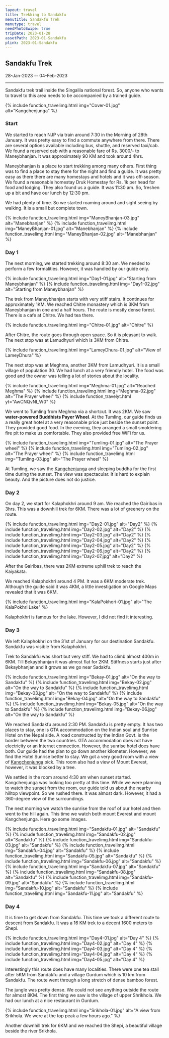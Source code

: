 ```yaml
---
layout: travel
title: Trekking to Sandakfu
menutitle: Sandakfu Trek
menutype: travel
needPhotoSwipe: true
tripDate: 2023-01-28
assetPath: 2023-01-Sandakfu
plink: 2023-01-Sandakfu
---
```


## Sandakfu Trek
28-Jan-2023 -- 04-Feb-2023

---

Sandakfu trek trail inside the Singalila national forest. So, anyone who wants to travel to this area needs to be accompanied by a trained guide.

{% include function_travelimg.html img="Cover-01.jpg" alt="Kangchenjunga" %}

### Start

We started to reach NJP via train around 7:30 in the Morning of 28th January. It was pretty easy to find a commute anywhere from there. There are several options available including bus, shuttle, and reserved taxi/cab. We found a reserved cab with a reasonable fare of Rs. 3000/- to Maneybhanjan. It was approximately 90 KM and took around 4hrs.

Maneybhanjan is a place to start trekking among many others. First thing was to find a place to stay there for the night and find a guide. It was pretty easy as there there are many homestays and hotels and it was off-season. We found a reasonable homestay Druk Homestay for Rs. 1k per head for food and lodging. They also found us a guide. It was 11:30 am. So, freshen up a bit and have our lunch by 12:30 pm.

We had plenty of time. So we started roaming around and sight seeing by walking. It is a small but complete town.

{% include function_travelimg.html img="ManeyBhanjan-03.jpg" alt="Manebhanjan" %}
{% include function_travelimg.html img="ManeyBhanjan-01.jpg" alt="Manebhanjan" %}
{% include function_travelimg.html img="ManeyBhanjan-02.jpg" alt="Manebhanjan" %}

### Day 1

The next morning, we started trekking around 8:30 am. We needed to perform a few formalities. However, it was handled by our guide only.

{% include function_travelimg.html img="Day1-01.jpg" alt="Starting from Maneybhanjan" %}
{% include function_travelimg.html img="Day1-02.jpg" alt="Starting from Maneybhanjan" %}

The trek from Maneybhanjan starts with very stiff stairs. It continues for approximately 1KM. We reached Chitre monastery which is 3KM from Maneybhanjan in one and a half hours. The route is mostly dense forest. There is a cafe at Chitre. We had tea there.

{% include function_travelimg.html img="Chitre-01.jpg" alt="Chitre" %}

After Chitre, the route goes through open space. So it is pleasant to walk. The next stop was at Lamudhyuri which is 3KM from Chitre.

{% include function_travelimg.html img="LameyDhura-01.jpg" alt="View of LameyDhura" %}

The next stop was at Meghma, another 3KM from Lamudhyuri. It is a small village of population 30. We had lunch at a very friendly hotel. The food was good and the owner was telling a lot of stories about the locality.

{% include function_travelimg.html img="Meghma-01.jpg" alt="Reached Meghma" %}
{% include function_travelimg.html img="Meghma-02.jpg" alt="The Prayer wheel" %}
{% include function_travelyt.html yt="AwCNQvNI_W0" %}

We went to Tumling from Meghma via a shortcut. It was 2KM. We saw **water-powered Buddhists Payer Wheel**. At the Tumling, our guide finds us a really great hotel at a very reasonable price just beside the sunset point. They provided good food. In the evening, they arranged a small smoldering fire pit to make us comfortable. They also provided free WiFi for us.


{% include function_travelimg.html img="Tumling-01.jpg" alt="The Prayer wheel" %}
{% include function_travelimg.html img="Tumling-02.jpg" alt="The Prayer wheel" %}
{% include function_travelimg.html img="Tumling-03.jpg" alt="The Prayer wheel" %}

At Tumling, we saw the [Kangchenjunga][kanchen] and sleeping buddha for the first time during the sunset. The view was spectacular. It is hard to explain beauty. And the picture does not do justice.


### Day 2

On day 2, we start for Kalaphokhri around 9 am. We reached the Gairibas in 3hrs. This was a downhill trek for 6KM. There was a lot of greenery on the route.

{% include function_travelimg.html img="Day2-01.jpg" alt="Day2" %}
{% include function_travelimg.html img="Day2-02.jpg" alt="Day2" %}
{% include function_travelimg.html img="Day2-03.jpg" alt="Day2" %}
{% include function_travelimg.html img="Day2-04.jpg" alt="Day2" %}
{% include function_travelimg.html img="Day2-05.jpg" alt="Day2" %}
{% include function_travelimg.html img="Day2-06.jpg" alt="Day2" %}
{% include function_travelimg.html img="Day2-07.jpg" alt="Day2" %}

After the Gairibas, there was 2KM extreme uphill trek to reach the Kaiyakata.

We reached Kalaphokhri around 4 PM. It was a 6KM moderate trek. Although the guide said it was 4KM, a little investigation on Google Maps revealed that it was 6KM.

{% include function_travelimg.html img="KalaPokhori-01.jpg" alt="The KalaPokhri Lake" %}

Kalaphokhri is famous for the lake. However, I did not find it interesting.


### Day 3

We left Kalaphokhri on the 31st of January for our destination Sandakfu. Sandakfu was visible from Kalaphokhri.

Trek to Sandakfu was short but very stiff. We had to climb almost 400m in 6KM. Till Bekaybhanjan it was almost flat for 2KM. Stiffness starts just after Bekaybhanjan and it grows as we go near Sadakfu.


{% include function_travelimg.html img="Bekay-01.jpg" alt="On the way to Sandakfu" %}
{% include function_travelimg.html img="Bekay-02.jpg" alt="On the way to Sandakfu" %}
{% include function_travelimg.html img="Bekay-03.jpg" alt="On the way to Sandakfu" %}
{% include function_travelimg.html img="Bekay-04.jpg" alt="On the way to Sandakfu" %}
{% include function_travelimg.html img="Bekay-05.jpg" alt="On the way to Sandakfu" %}
{% include function_travelimg.html img="Bekay-06.jpg" alt="On the way to Sandakfu" %}

We reached Sandakfu around 2:30 PM. Sandakfu is pretty empty. It has two places to stay, one is GTA accommodation on the Indian soul and Sunrise Hotel on the Nepal side. A road constructed by the Indian Govt. is the border between the two countries. GTA accommodation does not have electricity or an Internet connection. However, the sunrise hotel does have both. Our guide had the plan to go down another kilometer. However, we find the Hotel Sunrise better to stay. We got a very good room with a view of [Kangchenjunga][kanchen] pick. This room also had a view of Mount Everest, however, it was blocked by a tree.

We settled in the room around 4:30 am when sunset started. Kangchenjunga was looking too pretty at this time. While we were planning to watch the sunset from the room, our guide told us about the nearby hilltop viewpoint. So we rushed there. It was almost dark. However, it had a 360-degree view of the surroundings.

The next morning we watch the sunrise from the roof of our hotel and then went to the hill again. This time we watch both mount Everest and mount Kangchenjunga. Here go some images.

{% include function_travelimg.html img="Sandakfu-01.jpg" alt="Sandakfu" %}
{% include function_travelimg.html img="Sandakfu-02.jpg" alt="Sandakfu" %}
{% include function_travelimg.html img="Sandakfu-03.jpg" alt="Sandakfu" %}
{% include function_travelimg.html img="Sandakfu-04.jpg" alt="Sandakfu" %}
{% include function_travelimg.html img="Sandakfu-05.jpg" alt="Sandakfu" %}
{% include function_travelimg.html img="Sandakfu-06.jpg" alt="Sandakfu" %}
{% include function_travelimg.html img="Sandakfu-07.jpg" alt="Sandakfu" %}
{% include function_travelimg.html img="Sandakfu-08.jpg" alt="Sandakfu" %}
{% include function_travelimg.html img="Sandakfu-09.jpg" alt="Sandakfu" %}
{% include function_travelimg.html img="Sandakfu-10.jpg" alt="Sandakfu" %}
{% include function_travelimg.html img="Sandakfu-11.jpg" alt="Sandakfu" %}

### Day 4

It is time to get down from Sandakfu. This time we took a different route to descent from Sandakfu. It was a 16 KM trek to a decent 1600 meters to Shepi.


{% include function_travelimg.html img="Day4-01.jpg" alt="Day 4" %}
{% include function_travelimg.html img="Day4-02.jpg" alt="Day 4" %}
{% include function_travelimg.html img="Day4-03.jpg" alt="Day 4" %}
{% include function_travelimg.html img="Day4-04.jpg" alt="Day 4" %}
{% include function_travelimg.html img="Day4-05.jpg" alt="Day 4" %}

Interestingly this route does have many localities. There were one tea stall after 5KM from Sandakfu and a village Gurdum which is 10 km from Sandakfu. The route went through a long stretch of dense bamboo forest.

The jungle was pretty dense. We could not see anything outside the route for almost 8KM. The first thing we saw is the village of upper Shrikhola. We had our lunch at a nice restaurant in Gurdum.

{% include function_travelimg.html img="Srikhola-01.jpg" alt="A view from Srikhola. We were at the top peak a few hours ago." %}

Another downhill trek for 6KM and we reached the Shepi, a beautiful village beside the river Srikhola.

[kanchen]: https://en.wikipedia.org/wiki/Kangchenjunga

